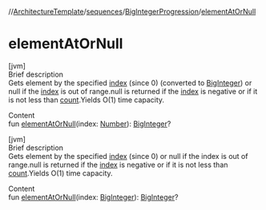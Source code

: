 //[ArchitectureTemplate](../../index.md)/[sequences](../index.md)/[BigIntegerProgression](index.md)/[elementAtOrNull](element-at-or-null.md)



# elementAtOrNull  
[jvm]  
Brief description  
Gets element by the specified [index]() (since 0) (converted to [BigInteger](https://docs.oracle.com/javase/8/docs/api/java/math/BigInteger.html)) or null if the [index]() is out of range.null is returned if the [index]() is negative or if it is not less than [count](count.md).Yields O(1) time capacity.  
  
  
Content  
fun [elementAtOrNull](element-at-or-null.md)(index: [Number](https://kotlinlang.org/api/latest/jvm/stdlib/kotlin/-number/index.html)): [BigInteger](https://docs.oracle.com/javase/8/docs/api/java/math/BigInteger.html)?  


[jvm]  
Brief description  
Gets element by the specified [index]() (since 0) or null if the index is out of range.null is returned if the [index]() is negative or if it is not less than [count](count.md).Yields O(1) time capacity.  
  
  
Content  
fun [elementAtOrNull](element-at-or-null.md)(index: [BigInteger](https://docs.oracle.com/javase/8/docs/api/java/math/BigInteger.html)): [BigInteger](https://docs.oracle.com/javase/8/docs/api/java/math/BigInteger.html)?  




